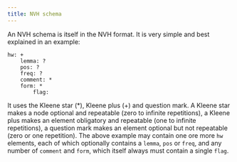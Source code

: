 ```yaml
---
title: NVH schema
---
```


An NVH schema is itself in the NVH format. It is very simple and best explained in an example:

```
hw: +
    lemma: ?
    pos: ?
    freq: ?
    comment: *
    form: *
        flag:
```

It uses the Kleene star (\*), Kleene plus (+) and question mark. A Kleene star makes a node optional and repeatable (zero to infinite repetitions), a Kleene plus makes an element obligatory and repeatable (one to infinite repetitions), a question mark makes an element optional but not repeatable (zero or one repetition). The above example may contain one ore more `hw` elements, each of which optionally contains a `lemma`, `pos` or `freq`, and any number of `comment` and `form`, which itself always must contain a single `flag`.
